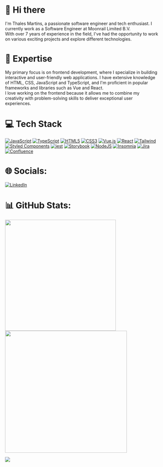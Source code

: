 # 👋 Hi there

I'm Thales Martins, a passionate software engineer and tech enthusiast. I currently work as a Software Engineer at Moonrail Limited B.V. </br>
With over 7 years of experience in the field, I've had the opportunity to work on various exciting projects and explore different technologies.


# 🚀 Expertise

My primary focus is on frontend development, where I specialize in building interactive and user-friendly web applications. I have extensive knowledge of HTML, CSS, JavaScript and TypeScript, and I'm proficient in popular frameworks and libraries such as Vue and React. </br> 
I love working on the frontend because it allows me to combine my creativity with problem-solving skills to deliver exceptional user experiences.

# 💻 Tech Stack
[![JavaScript](https://img.shields.io/badge/javascript-%23323330.svg?style=for-the-badge&logo=javascript&logoColor=%23F7DF1E)](https://developer.mozilla.org/en-US/docs/Web/JavaScript) [![TypeScript](https://img.shields.io/badge/typescript-%23007ACC.svg?style=for-the-badge&logo=typescript&logoColor=white)](https://www.typescriptlang.org/) [![HTML5](https://img.shields.io/badge/html5-%23E34F26.svg?style=for-the-badge&logo=html5&logoColor=white)](https://developer.mozilla.org/en-US/docs/Glossary/HTML5) [![CSS3](https://img.shields.io/badge/css3-%231572B6.svg?style=for-the-badge&logo=css3&logoColor=white)](https://developer.mozilla.org/en-US/docs/Web/CSS) [![Vue.js](https://img.shields.io/badge/vuejs-%2335495e.svg?style=for-the-badge&logo=vuedotjs&logoColor=%234FC08D)](https://vuejs.org/) [![React](https://img.shields.io/badge/react-%2320232a.svg?style=for-the-badge&logo=react&logoColor=%2361DAFB)](https://react.dev/) [![Tailwind](https://img.shields.io/badge/Tailwind-38bdf8.svg?style=for-the-badge&logo=tailwind&logoColor=white)](https://tailwindcss.com/) [![Styled Components](https://img.shields.io/badge/styled--components-DB7093?style=for-the-badge&logo=styled-components&logoColor=white)](https://styled-components.com/) [![jest](https://img.shields.io/badge/jest-red.svg?style=for-the-badge&logo=jest&logoColor=%white)](https://jestjs.io/) [![Storybook](https://img.shields.io/badge/Storybook-white.svg?style=for-the-badge&logo=storybook&logoColor=%white)](https://storybook.js.org/) [![NodeJS](https://img.shields.io/badge/NodeJS-026e00.svg?style=for-the-badge&logo=nodedotjs&logoColor=white)](https://nodejs.org/) [![Insomnia](https://img.shields.io/badge/Insomnia-4000BF?style=for-the-badge&logo=insomnia&logoColor=white)](https://insomnia.rest/) [![Jira](https://img.shields.io/badge/jira-%230A0FFF.svg?style=for-the-badge&logo=jira&logoColor=white)](https://www.atlassian.com/software/jira) [![Confluence](https://img.shields.io/badge/Confluence-%23000000.svg?style=for-the-badge&logo=confluence&logoColor=white)](https://www.atlassian.com/software/confluence)

# 🌐 Socials:
[![LinkedIn](https://img.shields.io/badge/LinkedIn-%230077B5.svg?logo=linkedin&logoColor=white)](https://linkedin.com/in/linkthales)

# 📊 GitHub Stats:
<img src="https://github-readme-stats-wheat-two-53.vercel.app/api?username=linkthales&theme=neon&hide_border=false&include_all_commits=false&count_private=false"  width="364px" />                    <img src="https://github-readme-streak-stats.herokuapp.com/?user=linkthales&theme=neon&hide_border=false"  width="400px" />


![](https://github-readme-stats-wheat-two-53.vercel.app/api/top-langs/?username=linkthales&theme=omni&hide_border=false&include_all_commits=false&count_private=false&layout=compact)
